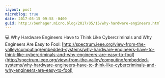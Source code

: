 ```yaml
---
layout: post
microblog: true
date: 2017-05-15 09:58 -0400
guid: http://benhager.micro.blog/2017/05/15/why-hardware-engineers.html
---
```

💻 Why Hardware Engineers Have to Think Like Cybercriminals and Why Engineers Are Easy to Fool: [http://spectrum.ieee.org/view-from-the-valley/computing/embedded-systems/why-hardware-engineers-have-to-think-like-cybercriminals-and-why-engineers-are-easy-to-fool](http://spectrum.ieee.org/view-from-the-valley/computing/embedded-systems/why-hardware-engineers-have-to-think-like-cybercriminals-and-why-engineers-are-easy-to-fool)
